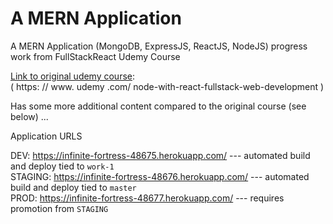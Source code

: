 # A MERN Application

A MERN Application (MongoDB, ExpressJS, ReactJS, NodeJS) progress work from FullStackReact Udemy Course

[Link to original udemy course](https://www.udemy.com/node-with-react-fullstack-web-development "Original Course"):  
( https: // www. udemy .com/ node-with-react-fullstack-web-development )

Has some more additional content compared to the original course (see below) ...

Application URLS  

DEV: https://infinite-fortress-48675.herokuapp.com/     --- automated build and deploy tied to `work-1`  
STAGING: https://infinite-fortress-48676.herokuapp.com/ --- automated build and deploy tied to `master`  
PROD: https://infinite-fortress-48677.herokuapp.com/    --- requires promotion from `STAGING`
